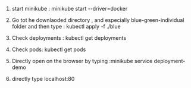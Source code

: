 
1) start minikube : minikube start --driver=docker

2) Go tot he downlaoded directory , and especially blue-green-individual folder and then type : kubectl apply -f ./blue 

3) Check deployments : kubectl get deployments

4) Check pods: kubectl get pods 

5) Directly open on the browser by typing :minikube service deployment-demo

6) directly type localhost:80



